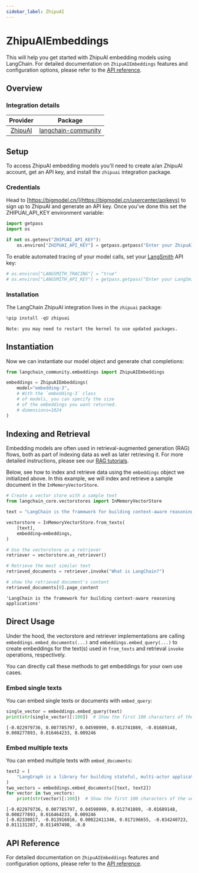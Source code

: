 ```yaml
---
sidebar_label: ZhipuAI
---
```


# ZhipuAIEmbeddings

This will help you get started with ZhipuAI embedding models using LangChain. For detailed documentation on `ZhipuAIEmbeddings` features and configuration options, please refer to the [API reference](https://bigmodel.cn/dev/api#vector).

## Overview
### Integration details

| Provider | Package |
|:--------:|:-------:|
| [ZhipuAI](/oss/integrations/providers/zhipuai/) | [langchain-community](https://python.langchain.com/api_reference/community/embeddings/langchain_community.embeddings.zhipuai.ZhipuAIEmbeddings.html) |

## Setup

To access ZhipuAI embedding models you'll need to create a/an ZhipuAI account, get an API key, and install the `zhipuai` integration package.

### Credentials

Head to [https://bigmodel.cn/](https://bigmodel.cn/usercenter/apikeys) to sign up to ZhipuAI and generate an API key. Once you've done this set the ZHIPUAI_API_KEY environment variable:


```python
import getpass
import os

if not os.getenv("ZHIPUAI_API_KEY"):
    os.environ["ZHIPUAI_API_KEY"] = getpass.getpass("Enter your ZhipuAI API key: ")
```

To enable automated tracing of your model calls, set your [LangSmith](https://docs.smith.langchain.com/) API key:


```python
# os.environ["LANGSMITH_TRACING"] = "true"
# os.environ["LANGSMITH_API_KEY"] = getpass.getpass("Enter your LangSmith API key: ")
```

### Installation

The LangChain ZhipuAI integration lives in the `zhipuai` package:


```python
%pip install -qU zhipuai
```
```output
Note: you may need to restart the kernel to use updated packages.
```
## Instantiation

Now we can instantiate our model object and generate chat completions:


```python
from langchain_community.embeddings import ZhipuAIEmbeddings

embeddings = ZhipuAIEmbeddings(
    model="embedding-3",
    # With the `embedding-3` class
    # of models, you can specify the size
    # of the embeddings you want returned.
    # dimensions=1024
)
```

## Indexing and Retrieval

Embedding models are often used in retrieval-augmented generation (RAG) flows, both as part of indexing data as well as later retrieving it. For more detailed instructions, please see our [RAG tutorials](/oss/tutorials/rag).

Below, see how to index and retrieve data using the `embeddings` object we initialized above. In this example, we will index and retrieve a sample document in the `InMemoryVectorStore`.


```python
# Create a vector store with a sample text
from langchain_core.vectorstores import InMemoryVectorStore

text = "LangChain is the framework for building context-aware reasoning applications"

vectorstore = InMemoryVectorStore.from_texts(
    [text],
    embedding=embeddings,
)

# Use the vectorstore as a retriever
retriever = vectorstore.as_retriever()

# Retrieve the most similar text
retrieved_documents = retriever.invoke("What is LangChain?")

# show the retrieved document's content
retrieved_documents[0].page_content
```



```output
'LangChain is the framework for building context-aware reasoning applications'
```


## Direct Usage

Under the hood, the vectorstore and retriever implementations are calling `embeddings.embed_documents(...)` and `embeddings.embed_query(...)` to create embeddings for the text(s) used in `from_texts` and retrieval `invoke` operations, respectively.

You can directly call these methods to get embeddings for your own use cases.

### Embed single texts

You can embed single texts or documents with `embed_query`:


```python
single_vector = embeddings.embed_query(text)
print(str(single_vector)[:100])  # Show the first 100 characters of the vector
```
```output
[-0.022979736, 0.007785797, 0.04598999, 0.012741089, -0.01689148, 0.008277893, 0.016464233, 0.009246
```
### Embed multiple texts

You can embed multiple texts with `embed_documents`:


```python
text2 = (
    "LangGraph is a library for building stateful, multi-actor applications with LLMs"
)
two_vectors = embeddings.embed_documents([text, text2])
for vector in two_vectors:
    print(str(vector)[:100])  # Show the first 100 characters of the vector
```
```output
[-0.022979736, 0.007785797, 0.04598999, 0.012741089, -0.01689148, 0.008277893, 0.016464233, 0.009246
[-0.02330017, -0.013916016, 0.00022411346, 0.017196655, -0.034240723, 0.011131287, 0.011497498, -0.0
```
## API Reference

For detailed documentation on `ZhipuAIEmbeddings` features and configuration options, please refer to the [API reference](https://python.langchain.com/api_reference/community/embeddings/langchain_community.embeddings.zhipuai.ZhipuAIEmbeddings.html).
